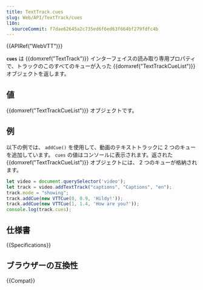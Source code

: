```yaml
---
title: TextTrack.cues
slug: Web/API/TextTrack/cues
l10n:
  sourceCommit: f7dae62645a2c735ed6f6ed63f664bf279fdfc4b
---
```


{{APIRef("WebVTT")}}

**`cues`** は {{domxref("TextTrack")}} インターフェイスの読み取り専用プロパティで、トラックのこのすべてのキューが入った {{domxref("TextTrackCueList")}} オブジェクトを返します。

## 値

{{domxref("TextTrackCueList")}} オブジェクトです。

## 例

以下の例では、 `addCue()` を使用して、動画のテキストトラックに 2 つのキューを追加しています。 `cues` の値はコンソールに表示されます。返された {{domxref("TextTrackCueList")}} オブジェクトには、 2 つのキューが格納されます。

```js
let video = document.querySelector('video');
let track = video.addTextTrack("captions", "Captions", "en");
track.mode = "showing";
track.addCue(new VTTCue(0, 0.9, 'Hildy!'));
track.addCue(new VTTCue(1, 1.4, 'How are you?'));
console.log(track.cues);
```

## 仕様書

{{Specifications}}

## ブラウザーの互換性

{{Compat}}
